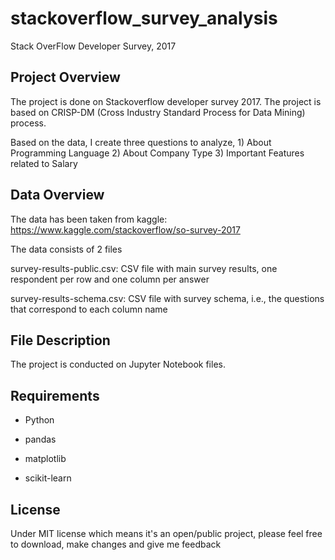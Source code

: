 # stackoverflow_survey_analysis
Stack OverFlow Developer Survey, 2017

## Project Overview
The project is done on Stackoverflow developer survey 2017. The project is based on CRISP-DM (Cross Industry Standard Process for Data Mining) process. 

Based on the data, I create three questions to analyze, 1) About Programming Language 2) About Company Type 3) Important Features related to Salary

## Data Overview
The data has been taken from kaggle: https://www.kaggle.com/stackoverflow/so-survey-2017

The data consists of 2 files

  survey-results-public.csv: CSV file with main survey results, one respondent per row and one column per answer
  
  survey-results-schema.csv: CSV file with survey schema, i.e., the questions that correspond to each column name
  
## File Description
The project is conducted on Jupyter Notebook files.

## Requirements
* Python

* pandas

* matplotlib

* scikit-learn
  
## License
Under MIT license which means it's an open/public project, please feel free to download, make changes and give me feedback




